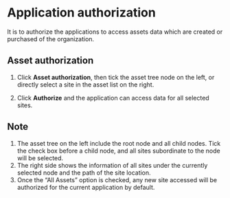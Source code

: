 # Application authorization

It is to authorize the applications to access assets data which are created or purchased of the organization.

## Asset authorization

1. Click **Asset authorization**, then tick the asset tree node on the left, or directly select a site in the asset list on the right.

2. Click **Authorize** and the application can access data for all selected sites.

## Note

1. The asset tree on the left include the root node and all child nodes. Tick the check box before a child node, and all sites subordinate to the node will be selected.
2. The right side shows the information of all sites under the currently selected node and the path of the site location.
3. Once the “All Assets” option is checked, any new site accessed will be authorized for the current application by default.
